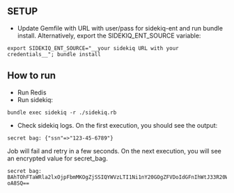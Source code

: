 ## SETUP
- Update Gemfile with URL with user/pass for sidekiq-ent and run bundle install. Alternatively, export the SIDEKIQ_ENT_SOURCE variable:

```
export SIDEKIQ_ENT_SOURCE="__your sidekiq URL with your credentials__"; bundle install
```


## How to run
- Run Redis
- Run sidekiq:

```
bundle exec sidekiq -r ./sidekiq.rb
```

- Check sidekiq logs. On the first execution, you should see the output:
```
secret bag: {"ssn"=>"123-45-6789"}
```
Job will fail and retry in a few seconds. On the next execution, you will see an encrypted value for secret_bag.
```
secret bag: BAhTOhFTaWRla2lxOjpFbmMKOgZjSSIQYWVzLTI1Ni1nY20GOgZFVDoIdGFnIhWtJ33R20W8hT4d1iMv8csrOgdpdiIRbAavi9Jkadxt2iKROgZ2aQY6CWJsb2IiJufY9ZpMxklPYMI632TXXhRH1MgFEMsxP8Qluuu3-oA8SQ==
```
